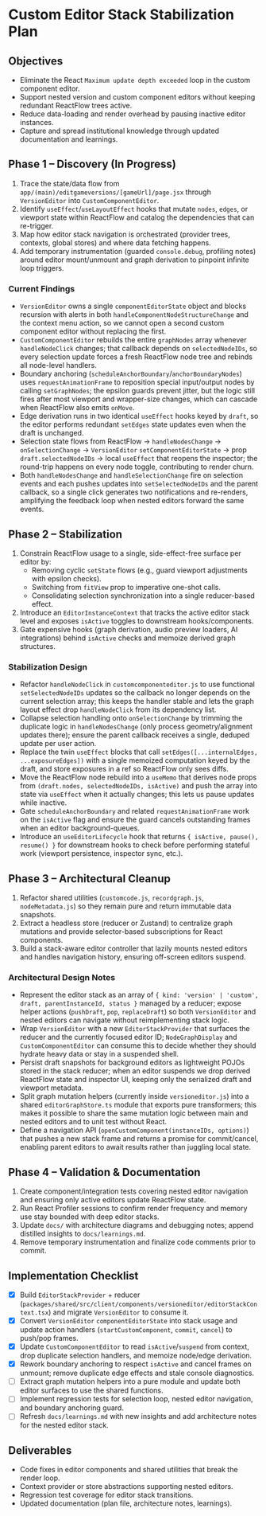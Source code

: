 # Custom Editor Stack Stabilization Plan

## Objectives
- Eliminate the React `Maximum update depth exceeded` loop in the custom component editor.
- Support nested version and custom component editors without keeping redundant ReactFlow trees active.
- Reduce data-loading and render overhead by pausing inactive editor instances.
- Capture and spread institutional knowledge through updated documentation and learnings.

## Phase 1 – Discovery (In Progress)
1. Trace the state/data flow from `app/(main)/editgameversions/[gameUrl]/page.jsx` through `VersionEditor` into `CustomComponentEditor`.
2. Identify `useEffect`/`useLayoutEffect` hooks that mutate `nodes`, `edges`, or viewport state within ReactFlow and catalog the dependencies that can re-trigger.
3. Map how editor stack navigation is orchestrated (provider trees, contexts, global stores) and where data fetching happens.
4. Add temporary instrumentation (guarded `console.debug`, profiling notes) around editor mount/unmount and graph derivation to pinpoint infinite loop triggers.

### Current Findings
- `VersionEditor` owns a single `componentEditorState` object and blocks recursion with alerts in both `handleComponentNodeStructureChange` and the context menu action, so we cannot open a second custom component editor without replacing the first.
- `CustomComponentEditor` rebuilds the entire `graphNodes` array whenever `handleNodeClick` changes; that callback depends on `selectedNodeIDs`, so every selection update forces a fresh ReactFlow node tree and rebinds all node-level handlers.
- Boundary anchoring (`scheduleAnchorBoundary`/`anchorBoundaryNodes`) uses `requestAnimationFrame` to reposition special input/output nodes by calling `setGraphNodes`; the epsilon guards prevent jitter, but the logic still fires after most viewport and wrapper-size changes, which can cascade when ReactFlow also emits `onMove`.
- Edge derivation runs in two identical `useEffect` hooks keyed by `draft`, so the editor performs redundant `setEdges` state updates even when the draft is unchanged.
- Selection state flows from ReactFlow → `handleNodesChange` → `onSelectionChange` → `VersionEditor` `setComponentEditorState` → prop `draft.selectedNodeIDs` → local `useEffect` that reopens the inspector; the round-trip happens on every node toggle, contributing to render churn.
- Both `handleNodesChange` and `handleSelectionChange` fire on selection events and each pushes updates into `setSelectedNodeIDs` and the parent callback, so a single click generates two notifications and re-renders, amplifying the feedback loop when nested editors forward the same events.

## Phase 2 – Stabilization
1. Constrain ReactFlow usage to a single, side-effect-free surface per editor by:
   - Removing cyclic `setState` flows (e.g., guard viewport adjustments with epsilon checks).
   - Switching from `fitView` prop to imperative one-shot calls.
   - Consolidating selection synchronization into a single reducer-based effect.
2. Introduce an `EditorInstanceContext` that tracks the active editor stack level and exposes `isActive` toggles to downstream hooks/components.
3. Gate expensive hooks (graph derivation, audio preview loaders, AI integrations) behind `isActive` checks and memoize derived graph structures.

### Stabilization Design
- Refactor `handleNodeClick` in `customcomponenteditor.js` to use functional `setSelectedNodeIDs` updates so the callback no longer depends on the current selection array; this keeps the handler stable and lets the graph layout effect drop `handleNodeClick` from its dependency list.
- Collapse selection handling onto `onSelectionChange` by trimming the duplicate logic in `handleNodesChange` (only process geometry/alignment updates there); ensure the parent callback receives a single, deduped update per user action.
- Replace the twin `useEffect` blocks that call `setEdges([...internalEdges, ...exposureEdges])` with a single memoized computation keyed by the draft, and store exposures in a ref so ReactFlow only sees diffs.
- Move the ReactFlow node rebuild into a `useMemo` that derives node props from `(draft.nodes, selectedNodeIDs, isActive)` and push the array into state via `useEffect` when it actually changes; this lets us pause updates while inactive.
- Gate `scheduleAnchorBoundary` and related `requestAnimationFrame` work on the `isActive` flag and ensure the guard cancels outstanding frames when an editor background-queues.
- Introduce an `useEditorLifecycle` hook that returns `{ isActive, pause(), resume() }` for downstream hooks to check before performing stateful work (viewport persistence, inspector sync, etc.).

## Phase 3 – Architectural Cleanup
1. Refactor shared utilities (`customcode.js`, `recordgraph.js`, `nodeMetadata.js`) so they remain pure and return immutable data snapshots.
2. Extract a headless store (reducer or Zustand) to centralize graph mutations and provide selector-based subscriptions for React components.
3. Build a stack-aware editor controller that lazily mounts nested editors and handles navigation history, ensuring off-screen editors suspend.

### Architectural Design Notes
- Represent the editor stack as an array of `{ kind: 'version' | 'custom', draft, parentInstanceId, status }` managed by a reducer; expose helper actions (`pushDraft`, `pop`, `replaceDraft`) so both `VersionEditor` and nested editors can navigate without reimplementing stack logic.
- Wrap `VersionEditor` with a new `EditorStackProvider` that surfaces the reducer and the currently focused editor ID; `NodeGraphDisplay` and `CustomComponentEditor` can consume this to decide whether they should hydrate heavy data or stay in a suspended shell.
- Persist draft snapshots for background editors as lightweight POJOs stored in the stack reducer; when an editor suspends we drop derived ReactFlow state and inspector UI, keeping only the serialized draft and viewport metadata.
- Split graph mutation helpers (currently inside `versioneditor.js`) into a shared `editorGraphStore.ts` module that exports pure transformers; this makes it possible to share the same mutation logic between main and nested editors and to unit test without React.
- Define a navigation API (`openCustomComponent(instanceIDs, options)`) that pushes a new stack frame and returns a promise for commit/cancel, enabling parent editors to await results rather than juggling local state.

## Phase 4 – Validation & Documentation
1. Create component/integration tests covering nested editor navigation and ensuring only active editors update ReactFlow state.
2. Run React Profiler sessions to confirm render frequency and memory use stay bounded with deep editor stacks.
3. Update `docs/` with architecture diagrams and debugging notes; append distilled insights to `docs/learnings.md`.
4. Remove temporary instrumentation and finalize code comments prior to commit.

## Implementation Checklist
- [x] Build `EditorStackProvider` + reducer (`packages/shared/src/client/components/versioneditor/editorStackContext.tsx`) and migrate `VersionEditor` to consume it.
- [x] Convert `VersionEditor` `componentEditorState` into stack usage and update action handlers (`startCustomComponent`, `commit`, `cancel`) to push/pop frames.
- [x] Update `CustomComponentEditor` to read `isActive`/`suspend` from context, drop duplicate selection handlers, and memoize node/edge derivation.
- [x] Rework boundary anchoring to respect `isActive` and cancel frames on unmount; remove duplicate edge effects and stale console diagnostics.
- [ ] Extract graph mutation helpers into a pure module and update both editor surfaces to use the shared functions.
- [ ] Implement regression tests for selection loop, nested editor navigation, and boundary anchoring guard.
- [ ] Refresh `docs/learnings.md` with new insights and add architecture notes for the nested editor stack.
## Deliverables
- Code fixes in editor components and shared utilities that break the render loop.
- Context provider or store abstractions supporting nested editors.
- Regression test coverage for editor stack transitions.
- Updated documentation (plan file, architecture notes, learnings).
